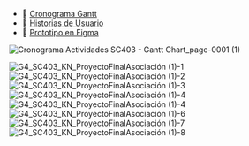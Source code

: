 - 📅 [Cronograma Gantt](https://docs.google.com/spreadsheets/d/1Lm24KCnvfqKWD3lKlgUxY3d_F1p16bukHVSGPds_ds4/edit?usp=sharing)
- 🧾 [Historias de Usuario](https://docs.google.com/document/d/16tZwY2YHayyc15sArZN8-ACBU6v6OuYZb20QBKkI6f0/edit?usp=sharing)
- 🎨 [Prototipo en Figma](https://www.figma.com/design/AwjEqAOAA9pFFNxs4wHN8L/Prototipo-Asociaci%C3%B3n?node-id=2584-6672&t=L1p9asQbhhT8YFev-1)

![Cronograma Actividades SC403 - Gantt Chart_page-0001 (1)](https://github.com/user-attachments/assets/57e2f576-1f78-4a58-8574-c175d146fbbc)
 
![G4_SC403_KN_ProyectoFinalAsociación (1)-1](https://github.com/user-attachments/assets/c4bedfb4-a567-4c69-a52b-8487b708f685)
![G4_SC403_KN_ProyectoFinalAsociación (1)-2](https://github.com/user-attachments/assets/000cb947-42dc-4b93-83e8-25466f8444b4)
![G4_SC403_KN_ProyectoFinalAsociación (1)-3](https://github.com/user-attachments/assets/929937d7-0ae7-4c3c-9622-515e182da017)
![G4_SC403_KN_ProyectoFinalAsociación (1)-4](https://github.com/user-attachments/assets/18dc03fc-af65-4366-8a5c-e42f500bd394)
![G4_SC403_KN_ProyectoFinalAsociación (1)-4](https://github.com/user-attachments/assets/18dc03fc-af65-4366-8a5c-e42f500bd394)
![G4_SC403_KN_ProyectoFinalAsociación (1)-6](https://github.com/user-attachments/assets/62f0ae3c-e945-476c-add7-6ec61115704f)
![G4_SC403_KN_ProyectoFinalAsociación (1)-7](https://github.com/user-attachments/assets/7fb28f48-f953-4e80-961b-3fca568cb206)
![G4_SC403_KN_ProyectoFinalAsociación (1)-8](https://github.com/user-attachments/assets/ffb324b7-9528-41d6-b373-dbe1b3068314)
